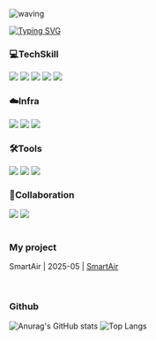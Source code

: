 ![waving](https://capsule-render.vercel.app/api?type=waving&height=200&text=DaeunSon&fontAlign=80&fontAlignY=40&color=gradient)

[![Typing SVG](https://readme-typing-svg.demolab.com/?lines=Hi👋🏻,+I'm+Son+Daeun;Java,+Spring+Boot+Backend+Developer👩🏻‍💻)](https://git.io/typing-svg)

<div>

</div>

<H3> 💻TechSkill </H3>
<div>
  <img src="https://img.shields.io/badge/Spring-6DB33F?style=for-the-badge&logo=Spring&logoColor=white">
 <img src="https://img.shields.io/badge/MySQL-4169E1?style=for-the-badge&logo=MySQL&logoColor=white">
 <img src="https://img.shields.io/badge/JAVA-red?style=for-the-badge&logo=OpenJDK&logoColor=white">
 <img src="https://img.shields.io/badge/python-3776AB?style=for-the-badge&logo=python&logoColor=white">
 <img src="https://img.shields.io/badge/C-4FC08D?style=for-the-badge&logo=C&logoColor=white">

<H3> ☁️Infra </H3>
<div>
<img src="https://img.shields.io/badge/AWS%20EC2-FF9900?style=for-the-badge&logo=amazon-aws&logoColor=white">
<img src="https://img.shields.io/badge/MQTT-FF6C37?style=for-the-badge&logo=MQTT&logoColor=white">
<img src="https://img.shields.io/badge/Docker-2496ED?style=for-the-badge&logo=docker&logoColor=white">

<H3> 🛠️Tools </H3>
<div>
 <img src="https://img.shields.io/badge/Postman-FF6C37?style=for-the-badge&logo=Postman&logoColor=white">
 <img src="https://img.shields.io/badge/IntelliJ%20IDEA-000000?style=for-the-badge&logo=IntelliJ-IDEA&logoColor=white">
 <img src="https://img.shields.io/badge/GitHub-181717?style=for-the-badge&logo=GitHub&logoColor=white">

<H3> 🤝Collaboration </H3>
<div>
 <img src="https://img.shields.io/badge/Figma-F24E1E?style=for-the-badge&logo=Figma&logoColor=white">
 <img src="https://img.shields.io/badge/Notion-000000?style=for-the-badge&logo=Notion&logoColor=white">
</div>
 </div>


</br>
<H3>My project </H3>

SmartAir | 2025-05 | [SmartAir](https://github.com/DaeunSon/SmartAir-BE.git) </br>

</br>
<H3> Github </H3>

<div>

![Anurag's GitHub stats](https://github-readme-stats.vercel.app/api?username=DaeunSon&show_icons=true&theme=tokyonight)
![Top Langs](https://github-readme-stats.vercel.app/api/top-langs/?username=cyeji&layout=compact&theme=tokyonight)

</div>




